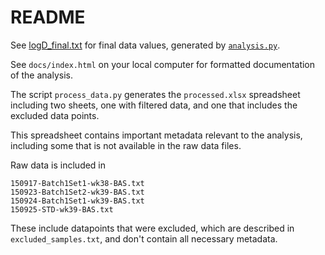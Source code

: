 # README

See [logD_final.txt](./logD_final.txt) for final data values, generated by [`analysis.py`](./analysis.py).

See `docs/index.html` on your local computer for formatted documentation of the analysis.

The script `process_data.py` generates the `processed.xlsx` spreadsheet including two sheets, one with filtered data, and one that includes the excluded data points.

This spreadsheet contains important metadata relevant to the analysis, including some that is not available in the raw data files.

Raw data is included in

    150917-Batch1Set1-wk38-BAS.txt
    150923-Batch1Set2-wk39-BAS.txt
    150924-Batch1Set1-wk39-BAS.txt
    150925-STD-wk39-BAS.txt
    
These include datapoints that were excluded, which are described in `excluded_samples.txt`, and don't contain all necessary metadata.
